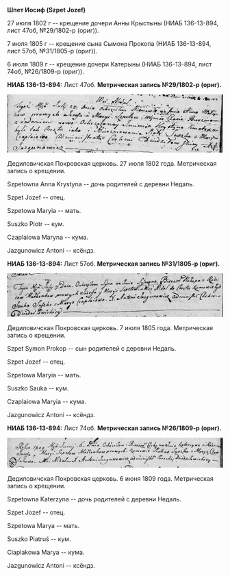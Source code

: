 **Шпет Иосиф (Szpet Jozef)**

27 июля 1802 г -- крещение дочери Анны Крыстыны (НИАБ 136-13-894, лист
47об, №29/1802-р (ориг)).

7 июля 1805 г -- крещение сына Сымона Прокопа (НИАБ 136-13-894, лист
57об, №31/1805-р (ориг)).

6 июля 1809 г -- крещение дочери Катерыны (НИАБ 136-13-894, лист 74об,
№26/1809-р (ориг)).

**НИАБ 136-13-894:** Лист 47об. **Метрическая запись №29/1802-р
(ориг).**

![](./media/679b0184242ac4babfc4ef8be570894ddcb8053d.png)

Дедиловичская Покровская церковь. 27 июля 1802 года. Метрическая запись
о крещении.

Szpetowna Anna Krystyna -- дочь родителей с деревни Недаль.

Szpet Jozef -- отец.

Szpetowa Maryia -- мать.

Suszko Piotr -- кум.

Czaplaiowa Maryna -- кума.

Jazgunowicz Antoni -- ксёндз.

**НИАБ 136-13-894:** Лист 57об. **Метрическая запись №31/1805-р
(ориг).**

![](./media/2fef69ca23d09afefbaa0d65c5e6b6d7b081d645.png)

Дедиловичская Покровская церковь. 7 июля 1805 года. Метрическая запись о
крещении.

Szpet Symon Prokop -- сын родителей с деревни Недаль.

Szpet Jozef -- отец.

Szpetowa Maryia -- мать.

Suszko Sauka -- кум.

Czaplaiowa Maryia -- кума.

Jazgunowicz Antoni -- ксёндз.

**НИАБ 136-13-894:** Лист 74об. **Метрическая запись №26/1809-р
(ориг).**

![](./media/7830dc42145245c28b0fa120ef0940f4e9efc107.png)

Дедиловичская Покровская церковь. 6 июня 1809 года. Метрическая запись о
крещении.

Szpetowna Katerzyna -- дочь родителей с деревни Недаль.

Szpet Jozef -- отец.

Szpetowa Marya -- мать.

Suszko Piatruś -- кум.

Ciaplakowa Marya -- кума.

Jazgunowicz Antoni -- ксёндз.
